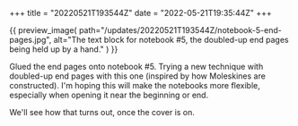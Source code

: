 +++
title = "20220521T193544Z"
date  = "2022-05-21T19:35:44Z"
+++

{{
    preview_image(
        path="/updates/20220521T193544Z/notebook-5-end-pages.jpg",
        alt="The text block for notebook #5, the doubled-up end pages being held up by a hand."
    )
}}

Glued the end pages onto notebook #5. Trying a new technique with doubled-up end pages with this one (inspired by how Moleskines are constructed). I'm hoping this will make the notebooks more flexible, especially when opening it near the beginning or end.

We'll see how that turns out, once the cover is on.
